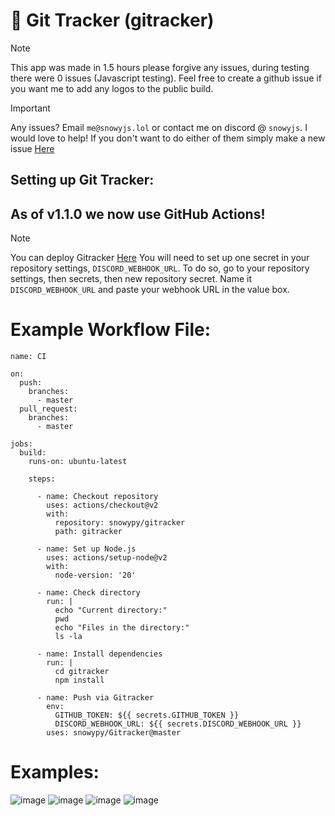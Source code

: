 # 🚀 Git Tracker (gitracker)

> [!NOTE]
> This app was made in 1.5 hours please forgive any issues, during testing there were 0 issues (Javascript testing). Feel free to create a github issue if you want me to add any logos to the public build.

> [!IMPORTANT]
> Any issues? Email `me@snowyjs.lol` or contact me on discord @ `snowyjs`. I would love to help!
> If you don't want to do either of them simply make a new issue [Here](https://github.com/snowypy/Gitracker/issues/new)

## Setting up Git Tracker:

## As of v1.1.0 we now use GitHub Actions!

> [!NOTE]
> You can deploy Gitracker [Here](https://github.com/marketplace/actions/push-via-gitracker)
> You will need to set up one secret in your repository settings, `DISCORD_WEBHOOK_URL`. To do so, go to your repository settings, then secrets, then new repository secret. Name it `DISCORD_WEBHOOK_URL` and paste your webhook URL in the value box.  

# Example Workflow File:

```
name: CI

on:
  push:
    branches:
      - master
  pull_request:
    branches:
      - master

jobs:
  build:
    runs-on: ubuntu-latest

    steps:

      - name: Checkout repository
        uses: actions/checkout@v2
        with:
          repository: snowypy/gitracker
          path: gitracker

      - name: Set up Node.js
        uses: actions/setup-node@v2
        with:
          node-version: '20' 

      - name: Check directory
        run: |
          echo "Current directory:"
          pwd
          echo "Files in the directory:"
          ls -la

      - name: Install dependencies
        run: |
          cd gitracker
          npm install
        
      - name: Push via Gitracker
        env:
          GITHUB_TOKEN: ${{ secrets.GITHUB_TOKEN }}
          DISCORD_WEBHOOK_URL: ${{ secrets.DISCORD_WEBHOOK_URL }}
        uses: snowypy/Gitracker@master
```

# Examples:
![image](https://github.com/user-attachments/assets/7dcf2ab6-1a8d-4707-a242-c4b71c3820c7) ![image](https://github.com/user-attachments/assets/469a7605-5d67-44e7-9806-7123ac956230)
![image](https://github.com/user-attachments/assets/6c1a5b8c-fd0a-4109-ac75-c77d801d5116) ![image](https://github.com/user-attachments/assets/33d4018c-64d4-435f-9097-c06637b72b30)




